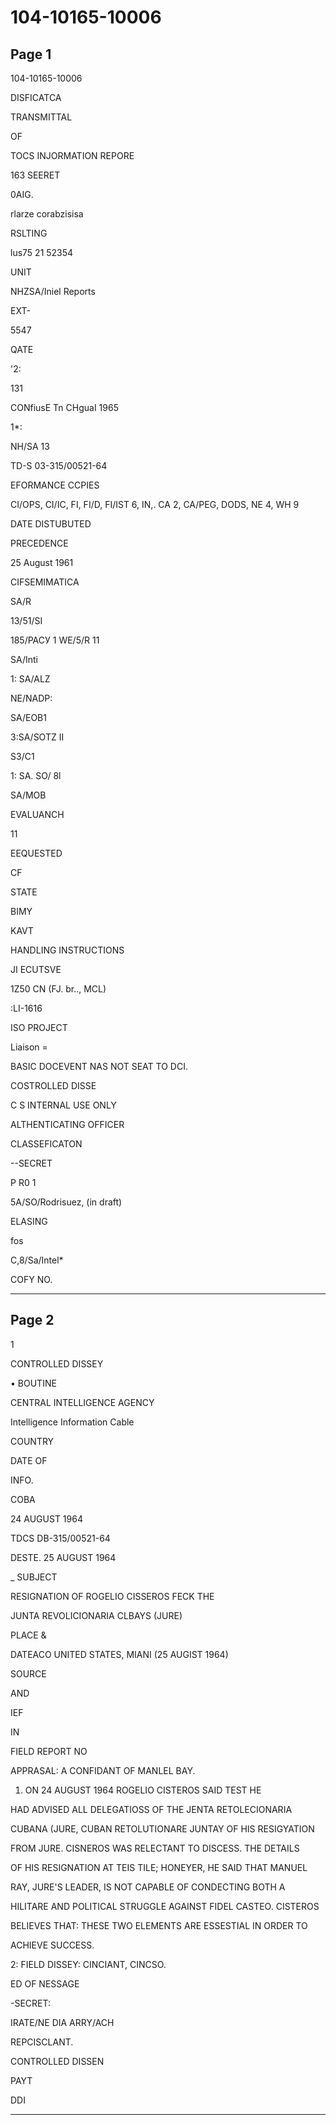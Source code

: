 # 104-10165-10006

## Page 1

104-10165-10006

DISFICATCA

TRANSMITTAL

OF

TOCS INJORMATION REPORE

163 SEERET

0AIG.

rlarze corabzisisa

RSLTING

lus75 21 52354

UNIT

NHZSA/Iniel Reports

EXT-

5547

QATE

'2:

131

CONfiusE Tn CHguaI 1965

1*:

NH/SA 13

TD-S 03-315/00521-64

EFORMANCE CCPIES

CI/OPS, CI/IC, FI, FI/D, FI/IST 6, IN,. CA 2, CA/PEG, DODS, NE 4, WH 9

DATE DISTUBUTED

PRECEDENCE

25 August 1961

CIFSEMIMATICA

SA/R

13/51/SI

185/PACУ 1 WE/5/R 11

SA/Inti

1: SA/ALZ

NE/NADP:

SA/EOB1

3:SA/SOTZ II

S3/C1

1: SA. SO/ 8l

SA/MOB

EVALUANCH

11

EEQUESTED

CF

STATE

BIMY

KAVT

HANDLING INSTRUCTIONS

JI ECUTSVE

1Z50 CN (FJ. br.., MCL)

:LI-1616

ISO PROJECT

Liaison =

BASIC DOCEVENT NAS NOT SEAT TO DCI.

COSTROLLED DISSE

C S INTERNAL USE ONLY

ALTHENTICATING OFFICER

CLASSEFICATON

--SECRET

P R0 1

5A/SO/Rodrisuez, (in draft)

ELASING

fos

C,8/Sa/Intel*

COFY NO.

---

## Page 2

1

CONTROLLED DISSEY

• BOUTINE

CENTRAL INTELLIGENCE AGENCY

Intelligence Information Cable

COUNTRY

DATE OF

INFO.

COBA

24 AUGUST 1964

TDCS DB-315/00521-64

DESTE. 25 AUGUST 1964

_ SUBJECT

RESIGNATION OF ROGELIO CISSEROS FECK THE

JUNTA REVOLICIONARIA CLBAYS (JURE)

PLACE &

DATEACO UNITED STATES, MIANI (25 AUGIST 1964)

SOURCE

AND

IEF

IN

FIELD REPORT NO

APPRASAL: A CONFIDANT OF MANLEL BAY.

1. ON 24 AUGUST 1964 ROGELIO CISTEROS SAID TEST HE

HAD ADVISED ALL DELEGATIOSS OF THE JENTA RETOLECIONARIA

CUBANA (JURE, CUBAN RETOLUTIONARE JUNTAY OF HIS RESIGYATION

FROM JURE. CISNEROS WAS RELECTANT TO DISCESS. THE DETAILS

OF HIS RESIGNATION AT TEIS TILE; HONEYER, HE SAID THAT MANUEL

RAY, JURE'S LEADER, IS NOT CAPABLE OF CONDECTING BOTH A

HILITARE AND POLITICAL STRUGGLE AGAINST FIDEL CASTEO. CISTEROS

BELIEVES THAT: THESE TWO ELEMENTS ARE ESSESTIAL IN ORDER TO

ACHIEVE SUCCESS.

2: FIELD DISSEY: CINCIANT, CINCSO.

ED OF NESSAGE

-SECRET:

IRATE/NE DIA ARRY/ACH

REPCISCLANT.

CONTROLLED DISSEN

PAYT

DDI

---


